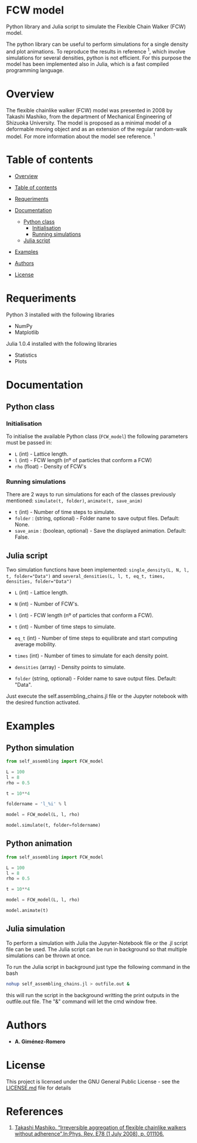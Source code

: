 # FCW model

Python library and Julia script to simulate the Flexible Chain Walker (FCW) model.

The python library can be useful to perform simulations for a single density and plot animations. To reproduce the results in reference <sup>1</sup>, which involve simulations for several densities, python is not efficient. For this purpose the model has been implemented also in Julia, which is a fast compiled programming language.

# Overview

The flexible chainlike walker (FCW) model was presented in 2008 by Takashi Mashiko, from the department of Mechanical Engineering of Shizuoka University. The model is proposed as a minimal model of a deformable moving object and as an extension of the regular random-walk model. For more information about the model see reference. <sup>1</sup>

Table of contents
=================

<!--ts-->
   * [Overview](#overview)
   * [Table of contents](#table-of-contents)
   * [Requeriments](#requeriments)
   * [Documentation](#documentation)
       - [Python class](#python-class)
            - [Initialisation](#initialisation)
            - [Running simulations](#running-simulations)
       - [Julia script](#julia-script)
   * [Examples](#examples)

   * [Authors](#authors)
   * [License](#license)
<!--te-->

# Requeriments

Python 3 installed with the following libraries
- NumPy
- Matplotlib

Julia 1.0.4 installed with the following libraries
- Statistics
- Plots

# Documentation

## Python class

### Initialisation

To initialise the available Python class (`FCW_model`) the following parameters must be passed in:

- `L` (int) - Lattice length.
- `l` (int) - FCW length (nº of particles that conform a FCW)
- `rho` (float) - Density of FCW's

### Running simulations

There are 2 ways to run simulations for each of the classes previously mentioned: `simulate(t, folder)`, `animate(t, save_anim)`

- `t` (int) - Number of time steps to simulate.
- `folder` : (string, optional) - Folder name to save output files. Default: None.
- `save_anim` : (boolean, optional) - Save the displayed animation. Default: False.

## Julia script

Two simulation functions have been implemented: `single_density(L, N, l, t, folder="Data")` and `several_densities(L, l, t, eq_t, times, densities, folder="Data")`

- `L` (int) - Lattice length.
- `N` (int) - Number of FCW's.
- `l` (int) - FCW length (nº of particles that conform a FCW).
- `t` (int) - Number of time steps to simulate.

- `eq_t` (int) - Number of time steps to equilibrate and start computing average mobility.
- `times` (int) - Number of times to simulate for each density point.
- `densities` (array) - Density points to simulate.

- `folder` (string, optional) - Folder name to save output files. Default: "Data".

Just execute the self.assembling_chains.jl file or the Jupyter notebook with the desired function activated.

# Examples

## Python simulation

```python
from self_assembling import FCW_model

L = 100
l = 8
rho = 0.5

t = 10**4

foldername = 'l_%i' % l

model = FCW_model(L, l, rho)

model.simulate(t, folder=foldername)
```

## Python animation

```python
from self_assembling import FCW_model

L = 100
l = 8
rho = 0.5

t = 10**4

model = FCW_model(L, l, rho)

model.animate(t)
```

## Julia simulation

To perform a simulation with Julia the Jupyter-Notebook file or the .jl script file can be used. The Julia script can be run in background so that multiple simulations can be thrown at once.

To run the Julia script in background just type the following command in the bash

```bash
nohup self_assembling_chains.jl > outfile.out &
```

this will run the script in the background writting the print outputs in the outfile.out file. The "&" command will let the cmd window free.

# Authors
* **A. Giménez-Romero**

# License
This project is licensed under the GNU General Public License - see the [LICENSE.md](https://github.com/agimenezromero/FCW-model/blob/master/LICENSE) file for details

# References
1. [Takashi Mashiko. “Irreversible aggregation of flexible chainlike walkers without adherence”.In:Phys. Rev. E78 (1 July 2008), p. 011106.](https://journals.aps.org/pre/abstract/10.1103/PhysRevE.78.011106)
